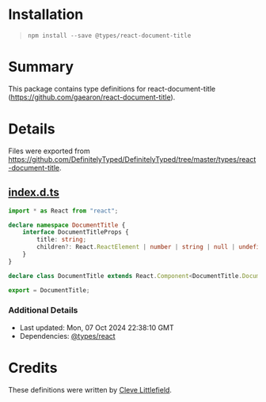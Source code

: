 # Installation
> `npm install --save @types/react-document-title`

# Summary
This package contains type definitions for react-document-title (https://github.com/gaearon/react-document-title).

# Details
Files were exported from https://github.com/DefinitelyTyped/DefinitelyTyped/tree/master/types/react-document-title.
## [index.d.ts](https://github.com/DefinitelyTyped/DefinitelyTyped/tree/master/types/react-document-title/index.d.ts)
````ts
import * as React from "react";

declare namespace DocumentTitle {
    interface DocumentTitleProps {
        title: string;
        children?: React.ReactElement | number | string | null | undefined;
    }
}

declare class DocumentTitle extends React.Component<DocumentTitle.DocumentTitleProps> {}

export = DocumentTitle;

````

### Additional Details
 * Last updated: Mon, 07 Oct 2024 22:38:10 GMT
 * Dependencies: [@types/react](https://npmjs.com/package/@types/react)

# Credits
These definitions were written by [Cleve Littlefield](https://github.com/cleverguy25).
